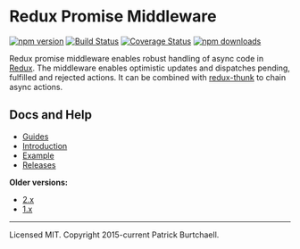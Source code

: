 # Redux Promise Middleware

[![npm version](https://img.shields.io/npm/v/redux-promise-middleware.svg?style=flat)](https://www.npmjs.com/package/redux-promise-middleware) [![Build Status](https://travis-ci.org/pburtchaell/redux-promise-middleware.svg)](https://travis-ci.org/pburtchaell/redux-promise-middleware) [![Coverage Status](https://coveralls.io/repos/pburtchaell/redux-promise-middleware/badge.svg?branch=master&service=github)](https://coveralls.io/github/pburtchaell/redux-promise-middleware?branch=master) [![npm downloads](https://img.shields.io/npm/dm/redux-promise-middleware.svg?style=flat)](https://www.npmjs.com/package/redux-promise-middleware)

Redux promise middleware enables robust handling of async code in [Redux](http://redux.js.org). The middleware enables optimistic updates and dispatches pending, fulfilled and rejected actions. It can be combined with [redux-thunk](https://github.com/gaearon/redux-thunk) to chain async actions.

## Docs and Help

- [Guides](/docs/guides/)
- [Introduction](/docs/introduction.md)
- [Example](/example)
- [Releases](https://github.com/pburtchaell/redux-promise-middleware/releases)

**Older versions:**

- [2.x](https://github.com/pburtchaell/redux-promise-middleware/tree/2.2.4)
- [1.x](https://github.com/pburtchaell/redux-promise-middleware/tree/1.0.0)

---
Licensed MIT. Copyright 2015-current Patrick Burtchaell.
